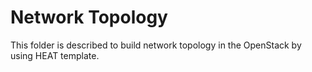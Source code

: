 # Network Topology

This folder is described to build network topology in the OpenStack by using HEAT template.
